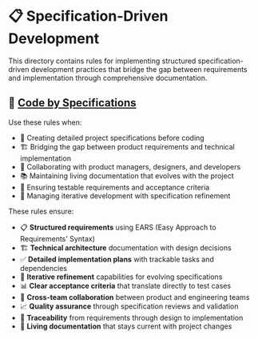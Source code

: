 # 📋 Specification-Driven Development

This directory contains rules for implementing structured specification-driven development practices that bridge the gap between requirements and implementation through comprehensive documentation.

## 🎯 [Code by Specifications](coding-by-spec.mdc)

Use these rules when:
- 📝 Creating detailed project specifications before coding
- 🏗️ Bridging the gap between product requirements and technical implementation
- 👥 Collaborating with product managers, designers, and developers
- 📚 Maintaining living documentation that evolves with the project
- 🧪 Ensuring testable requirements and acceptance criteria
- 🔄 Managing iterative development with specification refinement

These rules ensure:
- 📋 **Structured requirements** using EARS (Easy Approach to Requirements' Syntax)
- 🏗️ **Technical architecture** documentation with design decisions
- ✅ **Detailed implementation plans** with trackable tasks and dependencies
- 🔄 **Iterative refinement** capabilities for evolving specifications
- 📊 **Clear acceptance criteria** that translate directly to test cases
- 👥 **Cross-team collaboration** between product and engineering teams
- 📈 **Quality assurance** through specification reviews and validation
- 🔗 **Traceability** from requirements through design to implementation
- 📖 **Living documentation** that stays current with project changes
